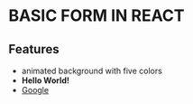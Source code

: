 # BASIC FORM IN REACT
## Features
  - animated background with five colors
  - <strong> Hello World! </strong>
  - <a href="www.google.com">Google</a>